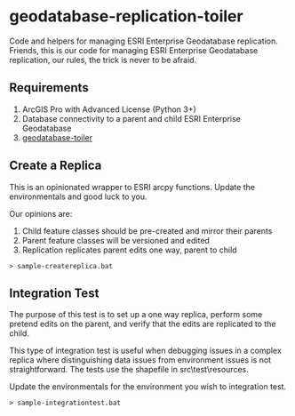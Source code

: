 # geodatabase-replication-toiler

Code and helpers for managing ESRI Enterprise Geodatabase replication.  Friends, this is our code for managing ESRI Enterprise Geodatabase replication, our rules, the trick is never to be afraid.

## Requirements

1. ArcGIS Pro with Advanced License (Python 3+)
2. Database connectivity to a parent and child ESRI Enterprise Geodatabase
3. [geodatabase-toiler](https://github.com/mattyschell/geodatabase-toiler)

## Create a Replica

This is an opinionated wrapper to ESRI arcpy functions. Update the environmentals and good luck to you.

Our opinions are:

1. Child feature classes should be pre-created and mirror their parents 
2. Parent feature classes will be versioned and edited
3. Replication replicates parent edits one way, parent to child

```
> sample-createreplica.bat
``` 

## Integration Test 

The purpose of this test is to set up a one way replica, perform some pretend edits on the parent, and verify that the edits are replicated to the child.

This type of integration test is useful when debugging issues in a complex replica where distinguishing data issues from environment issues is not straightforward. The tests use the shapefile in src\test\resources.

Update the environmentals for the environment you wish to integration test.

```
> sample-integrationtest.bat
``` 


